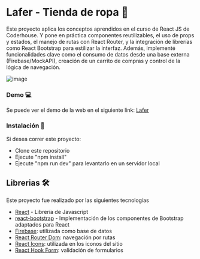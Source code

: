 # Lafer - Tienda de ropa 👔

Este proyecto aplica los conceptos aprendidos en el curso de React JS de Coderhouse. Y pone en práctica componentes reutilizables, el uso de props y estados, el manejo de rutas con React Router, y la integración de librerías como React Bootstrap para estilizar la interfaz. Además, implementé funcionalidades clave como el consumo de datos desde una base externa (Firebase/MockAPI), creación de un carrito de compras y control de la lógica de navegación.


![image](forReadme.png)


### Demo 💻

Se puede ver el demo de la web en el siguiente link: [Lafer](https://leagueofhighlights.herokuapp.com/)

### Instalación 🔧

Si desea correr este proyecto:

* Clone este repositorio 
* Ejecute "npm install"
* Ejecute "npm run dev" para levantarlo en un servidor local

## Librerias 🛠️

Este proyecto fue realizado por las siguientes tecnologías

* [React](https://reactjs.org/) - Librería de Javascript
* [react-bootstrap](https://react-bootstrap.netlify.app) - Implementación de los componentes de Bootstrap adaptados para React
* [Firebase](https://firebase.google.com/): utilizada como base de datos
* [React Router Dom](https://reactrouter.com/): navegación por rutas
* [React Icons](https://react-icons.github.io/react-icons/): utilizada en los iconos del sitio
* [React Hook Form](https://reactrouter.com/): validación de formularios

